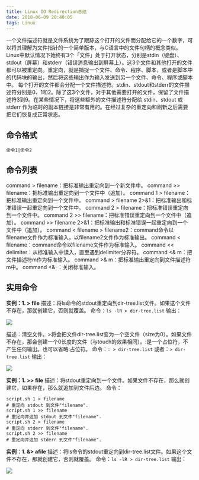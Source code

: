 ```yaml
---
title: Linux IO Redirection总结
date: 2018-06-09 20:40:05
tags: Linux
---
```


一个文件描述符就是文件系统为了跟踪这个打开的文件而分配给它的一个数字，可以将其理解为文件指针的一个简单版本，与C语言中的文件句柄的概念类似。
Linux中默认情况下始终有3个「文件」处于打开状态，分别是stdin（键盘）、stdout（屏幕）和stderr（错误消息输出到屏幕上）。这3个文件和其他打开的文件都可以被重定向。重定向，就是捕捉一个文件、命令、程序、脚本，或者是脚本中的代码块的输出，然后将这些输出作为输入发送到另一个文件、命令、程序或脚本中。
每个打开的文件都会分配一个文件描述符。stdin、stdout和stderr的文件描述符分别是0、1和2。除了这3个文件，对于其他需要打开的文件，保留了文件描述符3到9。在某些情况下，将这些额外的文件描述符分配给 stdin、stdout 或 stderr 作为临时的副本链接是非常有用的。在经过复杂的重定向和刷新之后需要把它们恢复成正常状态。

<!-- more -->

## 命令格式

`命令1|命令2`

## 命令列表

command > filename：把标准输出重定向到一个新文件中。
command >> filename：把标准输出重定向到一个文件中（追加）。
command 1 > filename：把标准输出重定向到一个文件中。
command > filename 2>&1：把标准输出和标准错误一起重定向到一个文件中。
command 2 > filename：把标准错误重定向到一个文件中。
command 2 >> filename：把标准错误重定向到一个文件中（追加）。
command >> filename 2>&1：把标准输出和标准错误一起重定向到一个文件中（追加）。
command < filename > filename2：command命令以filename文件作为标准输入，以filename2文件作为标准输出。
command < filename：command命令以filename文件作为标准输入。
command << delimiter：从标准输入中读入，直至遇到delimiter分界符。
command <& m：把文件描述符m作为标准输入。
command >& m：把标准输出重定向到文件描述符m中。
command <&-：关闭标准输入。

## 实用命令

**实例：1. > file**
描述：将ls命令的stdout重定向到dir-tree.list文件。如果这个文件不存在，那就创建它，否则就覆盖。
命令：`ls -lR > dir-tree.list`
输出：

![](http://pabfn7ecx.bkt.clouddn.com/redirection/redirection->.png)

描述：清空文件。>将会把文件dir-tree.list变为一个空文件（size为0）。如果文件不存在，那会创建一个0长度的文件（与touch的效果相同）。:是一个占位符，不产生任何输出。也可以省略:占位符。
命令：`: > dir-tree.list`
或者：`> dir-tree.list`
输出：

![](http://pabfn7ecx.bkt.clouddn.com/redirection/redirection-clear.png)

**实例：1. >> file**
描述：将stdout重定向到一个文件。如果文件不存在，那么就创建它，如果存在，那么就追加到文件后边。
命令：
```
script.sh 1 > filename
# 重定向 stdout 到文件"filename".
script.sh 1 >> filename
# 重定向并追加 stdout 到文件"filename".
script.sh 2 > filename
# 重定向 stderr 到文件"filename".
script.sh 2 >> filename
# 重定向并追加 stderr 到文件"filename".
```

**实例：1. &> afile**
描述：将ls命令的stdout重定向到dir-tree.list文件。如果这个文件不存在，那就创建它，否则就覆盖。
命令：`ls -lR > dir-tree.list`
输出：


![](http://pabfn7ecx.bkt.clouddn.com/redirection/redirection-clear.png)

